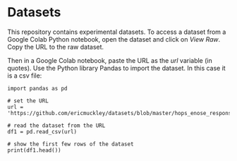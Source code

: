 # Datasets

This repository contains experimental datasets. To access a dataset from a Google Colab Python notebook, open the dataset and click on *View Raw*. Copy the URL to the raw dataset.

Then in a Google Colab notebook, paste the URL as the *url* variable (in quotes). Use the Python library Pandas to import the dataset. In this case it is a csv file:

```
import pandas as pd

# set the URL
url = 'https://github.com/ericmuckley/datasets/blob/master/hops_enose_response.csv'

# read the dataset from the URL
df1 = pd.read_csv(url)

# show the first few rows of the dataset
print(df1.head())

```
